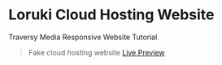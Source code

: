 # Loruki Cloud Hosting Website

Traversy Media Responsive Website Tutorial

> Fake cloud hosting website [Live Preview](cloudhost-loruki.netlify.app)
